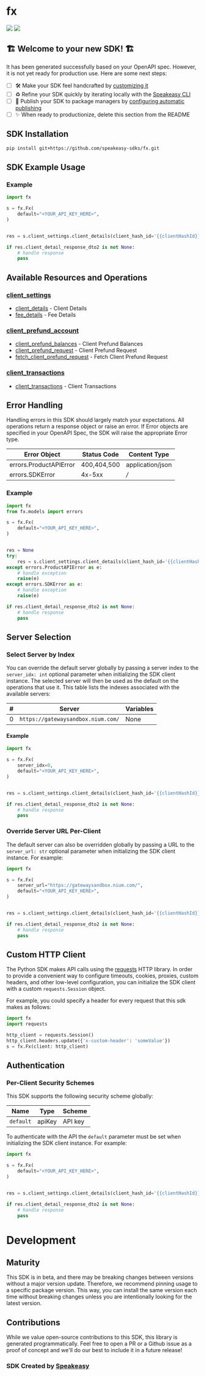 # fx

<div align="left">
    <a href="https://speakeasyapi.dev/"><img src="https://custom-icon-badges.demolab.com/badge/-Built%20By%20Speakeasy-212015?style=for-the-badge&logoColor=FBE331&logo=speakeasy&labelColor=545454" /></a>
    <a href="https://github.com/speakeasy-sdks/fx.git/actions"><img src="https://img.shields.io/github/actions/workflow/status/speakeasy-sdks/fx/speakeasy_sdk_generation.yml?style=for-the-badge" /></a>
    
</div>


## 🏗 **Welcome to your new SDK!** 🏗

It has been generated successfully based on your OpenAPI spec. However, it is not yet ready for production use. Here are some next steps:
- [ ] 🛠 Make your SDK feel handcrafted by [customizing it](https://www.speakeasyapi.dev/docs/customize-sdks)
- [ ] ♻️ Refine your SDK quickly by iterating locally with the [Speakeasy CLI](https://github.com/speakeasy-api/speakeasy)
- [ ] 🎁 Publish your SDK to package managers by [configuring automatic publishing](https://www.speakeasyapi.dev/docs/productionize-sdks/publish-sdks)
- [ ] ✨ When ready to productionize, delete this section from the README
<!-- Start SDK Installation [installation] -->
## SDK Installation

```bash
pip install git+https://github.com/speakeasy-sdks/fx.git
```
<!-- End SDK Installation [installation] -->

<!-- Start SDK Example Usage [usage] -->
## SDK Example Usage

### Example

```python
import fx

s = fx.Fx(
    default="<YOUR_API_KEY_HERE>",
)


res = s.client_settings.client_details(client_hash_id='{{clientHashId}}', x_request_id='{{$guid}}')

if res.client_detail_response_dto2 is not None:
    # handle response
    pass

```
<!-- End SDK Example Usage [usage] -->

<!-- Start Available Resources and Operations [operations] -->
## Available Resources and Operations

### [client_settings](docs/sdks/clientsettings/README.md)

* [client_details](docs/sdks/clientsettings/README.md#client_details) - Client Details
* [fee_details](docs/sdks/clientsettings/README.md#fee_details) - Fee Details

### [client_prefund_account](docs/sdks/clientprefundaccount/README.md)

* [client_prefund_balances](docs/sdks/clientprefundaccount/README.md#client_prefund_balances) - Client Prefund Balances
* [client_prefund_request](docs/sdks/clientprefundaccount/README.md#client_prefund_request) - Client Prefund Request
* [fetch_client_prefund_request](docs/sdks/clientprefundaccount/README.md#fetch_client_prefund_request) - Fetch Client Prefund Request

### [client_transactions](docs/sdks/clienttransactions/README.md)

* [client_transactions](docs/sdks/clienttransactions/README.md#client_transactions) - Client Transactions
<!-- End Available Resources and Operations [operations] -->

<!-- Start Error Handling [errors] -->
## Error Handling

Handling errors in this SDK should largely match your expectations.  All operations return a response object or raise an error.  If Error objects are specified in your OpenAPI Spec, the SDK will raise the appropriate Error type.

| Error Object           | Status Code            | Content Type           |
| ---------------------- | ---------------------- | ---------------------- |
| errors.ProductAPIError | 400,404,500            | application/json       |
| errors.SDKError        | 4x-5xx                 | */*                    |

### Example

```python
import fx
from fx.models import errors

s = fx.Fx(
    default="<YOUR_API_KEY_HERE>",
)


res = None
try:
    res = s.client_settings.client_details(client_hash_id='{{clientHashId}}', x_request_id='{{$guid}}')
except errors.ProductAPIError as e:
    # handle exception
    raise(e)
except errors.SDKError as e:
    # handle exception
    raise(e)

if res.client_detail_response_dto2 is not None:
    # handle response
    pass

```
<!-- End Error Handling [errors] -->

<!-- Start Server Selection [server] -->
## Server Selection

### Select Server by Index

You can override the default server globally by passing a server index to the `server_idx: int` optional parameter when initializing the SDK client instance. The selected server will then be used as the default on the operations that use it. This table lists the indexes associated with the available servers:

| # | Server | Variables |
| - | ------ | --------- |
| 0 | `https://gatewaysandbox.nium.com/` | None |

#### Example

```python
import fx

s = fx.Fx(
    server_idx=0,
    default="<YOUR_API_KEY_HERE>",
)


res = s.client_settings.client_details(client_hash_id='{{clientHashId}}', x_request_id='{{$guid}}')

if res.client_detail_response_dto2 is not None:
    # handle response
    pass

```


### Override Server URL Per-Client

The default server can also be overridden globally by passing a URL to the `server_url: str` optional parameter when initializing the SDK client instance. For example:
```python
import fx

s = fx.Fx(
    server_url="https://gatewaysandbox.nium.com/",
    default="<YOUR_API_KEY_HERE>",
)


res = s.client_settings.client_details(client_hash_id='{{clientHashId}}', x_request_id='{{$guid}}')

if res.client_detail_response_dto2 is not None:
    # handle response
    pass

```
<!-- End Server Selection [server] -->

<!-- Start Custom HTTP Client [http-client] -->
## Custom HTTP Client

The Python SDK makes API calls using the [requests](https://pypi.org/project/requests/) HTTP library.  In order to provide a convenient way to configure timeouts, cookies, proxies, custom headers, and other low-level configuration, you can initialize the SDK client with a custom `requests.Session` object.

For example, you could specify a header for every request that this sdk makes as follows:
```python
import fx
import requests

http_client = requests.Session()
http_client.headers.update({'x-custom-header': 'someValue'})
s = fx.Fx(client: http_client)
```
<!-- End Custom HTTP Client [http-client] -->



<!-- Start Authentication [security] -->
## Authentication

### Per-Client Security Schemes

This SDK supports the following security scheme globally:

| Name      | Type      | Scheme    |
| --------- | --------- | --------- |
| `default` | apiKey    | API key   |

To authenticate with the API the `default` parameter must be set when initializing the SDK client instance. For example:
```python
import fx

s = fx.Fx(
    default="<YOUR_API_KEY_HERE>",
)


res = s.client_settings.client_details(client_hash_id='{{clientHashId}}', x_request_id='{{$guid}}')

if res.client_detail_response_dto2 is not None:
    # handle response
    pass

```
<!-- End Authentication [security] -->

<!-- Placeholder for Future Speakeasy SDK Sections -->

# Development

## Maturity

This SDK is in beta, and there may be breaking changes between versions without a major version update. Therefore, we recommend pinning usage
to a specific package version. This way, you can install the same version each time without breaking changes unless you are intentionally
looking for the latest version.

## Contributions

While we value open-source contributions to this SDK, this library is generated programmatically.
Feel free to open a PR or a Github issue as a proof of concept and we'll do our best to include it in a future release!

### SDK Created by [Speakeasy](https://docs.speakeasyapi.dev/docs/using-speakeasy/client-sdks)
